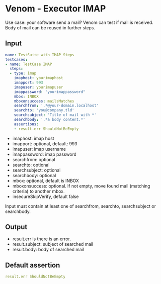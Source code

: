 # Venom - Executor IMAP

Use case: your software send a mail?
Venom can test if mail is received. Body of mail can be reused in further steps.

## Input

```yaml
name: TestSuite with IMAP Steps
testcases:
- name: TestCase IMAP
  steps:
  - type: imap
    imaphost: yourimaphost
    imapport: 993
    imapuser: yourimapuser
    imappassword: "yourimappassword"
    mbox: INBOX
    mboxonsuccess: mailsMatches
    searchfrom: '.*@your-domain.localhost'
    searchto: 'you@company.tld'
    searchsubject: 'Title of mail with *'
    searchbody: '.*a body content.*'
    assertions:
    - result.err ShouldNotBeEmpty
```

* imaphost: imap host
* imapport: optional, default: 993
* imapuser: imap username
* imappassword: imap password
* searchfrom: optional
* searchto: optional
* searchsubject: optional
* searchbody: optional
* mbox: optional, default is INBOX
* mboxonsuccess: optional. If not empty, move found mail (matching criteria) to another mbox.
* insecureSkipVerify, default false

Input must contain at least one of searchfrom, searchto, searchsubject or searchbody.

## Output

* result.err is there is an error.
* result.subject: subject of searched mail
* result.body: body of searched mail

## Default assertion

```yaml
result.err ShouldNotBeEmpty
```
